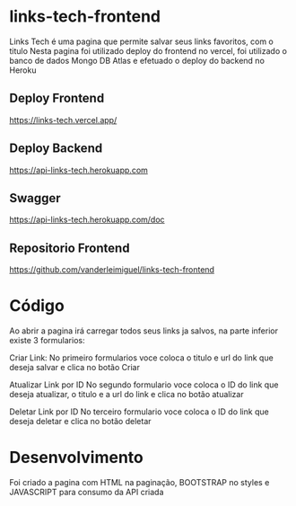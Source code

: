 # links-tech-frontend

Links Tech é uma pagina que permite salvar seus links favoritos, com o titulo
Nesta pagina foi utilizado deploy do frontend no vercel, foi utilizado o banco de dados Mongo DB Atlas e efetuado o deploy do backend no Heroku

## Deploy Frontend

https://links-tech.vercel.app/

## Deploy Backend

https://api-links-tech.herokuapp.com

## Swagger

https://api-links-tech.herokuapp.com/doc

## Repositorio Frontend

https://github.com/vanderleimiguel/links-tech-frontend

# Código

Ao abrir a pagina irá carregar todos seus links ja salvos, na parte inferior existe 3 formularios:

Criar Link:
No primeiro formularios voce coloca o titulo e url do link que deseja salvar e clica no botão Criar

Atualizar Link por ID
No segundo formulario voce coloca o ID do link que deseja atualizar, o titulo e a url do link e clica no botão atualizar

Deletar Link por ID
No terceiro formulario voce coloca o ID do link que deseja deletar e clica no botão deletar

# Desenvolvimento

Foi criado a pagina com HTML na paginação, BOOTSTRAP no styles e JAVASCRIPT para consumo da API criada
